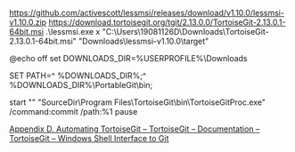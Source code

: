 https://github.com/activescott/lessmsi/releases/download/v1.10.0/lessmsi-v1.10.0.zip
https://download.tortoisegit.org/tgit/2.13.0.0/TortoiseGit-2.13.0.1-64bit.msi
.\lessmsi.exe x "C:\Users\19081126D\Downloads\TortoiseGit-2.13.0.1-64bit.msi" "Downloads\lessmsi-v1.10.0\target\"

@echo off
set DOWNLOADS_DIR=%USERPROFILE%\Downloads

SET PATH=^
%DOWNLOADS_DIR%;^
%DOWNLOADS_DIR%\PortableGit\bin;

start "" "SourceDir\Program Files\TortoiseGit\bin\TortoiseGitProc.exe" /command:commit /path:%1
pause


[Appendix D. Automating TortoiseGit – TortoiseGit – Documentation – TortoiseGit – Windows Shell Interface to Git](https://tortoisegit.org/docs/tortoisegit/tgit-automation.html)
